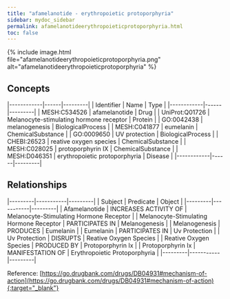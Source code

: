 ```yaml
---
title: "afamelanotide - erythropoietic protoporphyria"
sidebar: mydoc_sidebar
permalink: afamelanotideerythropoieticprotoporphyria.html
toc: false 
---
```


{% include image.html file="afamelanotideerythropoieticprotoporphyria.png" alt="afamelanotideerythropoieticprotoporphyria" %}

## Concepts

|------------|------|---------|
| Identifier | Name | Type    |
|------------|------|---------|
| MESH:C534526 | afamelanotide | Drug |
| UniProt:Q01726 | Melanocyte-stimulating hormone receptor | Protein |
| GO:0042438 | melanogenesis | BiologicalProcess |
| MESH:C041877 | eumelanin | ChemicalSubstance |
| GO:0009650 | UV protection | BiologicalProcess |
| CHEBI:26523 | reative oxygen species | ChemicalSubstance |
| MESH:C028025 | protoporphyrin IX | ChemicalSubstance |
| MESH:D046351 | erythropoietic protoporphyria | Disease |
|------------|------|---------|

## Relationships

|---------|-----------|---------|
| Subject | Predicate | Object  |
|---------|-----------|---------|
| Afamelanotide | INCREASES ACTIVITY OF | Melanocyte-Stimulating Hormone Receptor |
| Melanocyte-Stimulating Hormone Receptor | PARTICIPATES IN | Melanogenesis |
| Melanogenesis | PRODUCES | Eumelanin |
| Eumelanin | PARTICIPATES IN | Uv Protection |
| Uv Protection | DISRUPTS | Reative Oxygen Species |
| Reative Oxygen Species | PRODUCED BY | Protoporphyrin Ix |
| Protoporphyrin Ix | MANIFESTATION OF | Erythropoietic Protoporphyria |
|---------|-----------|---------|

Reference: [https://go.drugbank.com/drugs/DB04931#mechanism-of-action](https://go.drugbank.com/drugs/DB04931#mechanism-of-action){:target="_blank"}